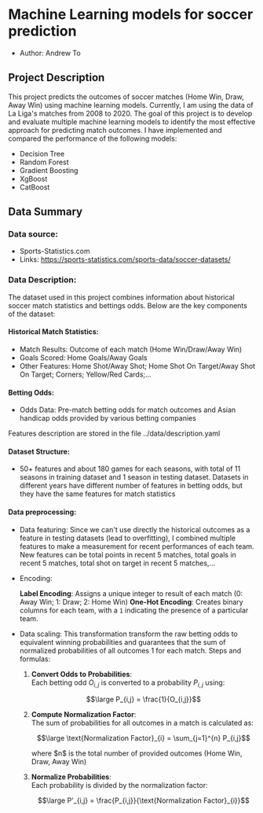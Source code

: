 # Machine Learning models for soccer prediction

* Author: Andrew To

## Project Description

This project predicts the outcomes of soccer matches (Home Win, Draw, Away Win) using machine learning models. Currently, I am using the data of La Liga's matches from 2008 to 2020. The goal of this project is to develop and evaluate multiple machine learning models to identify the most effective approach for predicting match outcomes. I have implemented and compared the performance of the following models:

* Decision Tree
* Random Forest
* Gradient Boosting
* XgBoost 
* CatBoost

## Data Summary

### Data source: 
- Sports-Statistics.com 
- Links: https://sports-statistics.com/sports-data/soccer-datasets/

### Data Description:

The dataset used in this project combines information about historical soccer match statistics and bettings odds. Below are the key components of the dataset:

#### Historical Match Statistics:
  * Match Results: Outcome of each match (Home Win/Draw/Away Win)
  * Goals Scored: Home Goals/Away Goals
  * Other Features: Home Shot/Away Shot; Home Shot On Target/Away Shot On Target; Corners; Yellow/Red Cards;...

#### Betting Odds:

  * Odds Data: Pre-match betting odds for match outcomes and Asian handicap odds provided by various betting companies

Features description are stored in the file ../data/description.yaml

#### Dataset Structure:

   * 50+ features and about 180 games for each seasons, with total of 11 seasons in training dataset and 1 season in testing dataset. Datasets in different years have different number of features in betting odds, but they have the same features for match statistics

#### Data preprocessing:

   * Data featuring: Since we can't use directly the historical outcomes as a feature in testing datasets (lead to overfitting), I combined multiple features to make a measurement for recent performances of each team. New features can be total points in recent 5 matches, total goals in recent 5 matches, total shot on target in recent 5 matches,...

   * Encoding: 

        **Label Encoding**: Assigns a unique integer to result of each match (0: Away Win; 1: Draw; 2: Home Win)
        **One-Hot Encoding**: Creates binary columns for each team, with a `1` indicating the presence of a particular team.

   * Data scaling: This transformation transform the raw betting odds to equivalent winning probabilities and guarantees that the sum of normalized probabilities of all outcomes 1 for each match. Steps and formulas:

        1. **Convert Odds to Probabilities**:  
            Each betting odd  $O_{i,j}$ is converted to a probability $P_{i,j}$ using:  
            <p align="center">$$\large P_{i,j} = \frac{1}{O_{i,j}}$$</p>


        2. **Compute Normalization Factor**:  
        The sum of probabilities for all outcomes in a match is calculated as:  
            <p align="center">$$\large \text{Normalization Factor}_{i} = \sum_{j=1}^{n} P_{i,j}$$</p>
            where $n$ is the total number of provided outcomes (Home Win, Draw, Away Win)
        

        3. **Normalize Probabilities**:  
        Each probability is divided by the normalization factor:
            <p align="center">$$\large P'_{i,j} = \frac{P_{i,j}}{\text{Normalization Factor}_{i}}$$</p>



    

